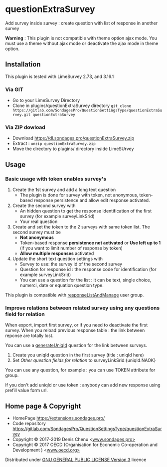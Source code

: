 # questionExtraSurvey

Add survey inside survey : create question with list of response in another survey

**Warning** : This plugin is not compatible with theme option ajax mode. You must use a theme without ajax mode or deactivate the ajax mode in theme option.

## Installation

This plugin is tested with LimeSurvey 2.73, and 3.16.1

### Via GIT
- Go to your LimeSurvey Directory
- Clone in plugins/questionExtraSurvey directory `git clone https://gitlab.com/SondagesPro/QuestionSettingsType/questionExtraSurvey.git questionExtraSurvey`

### Via ZIP dowload
- Download <https://dl.sondages.pro/questionExtraSurvey.zip>
- Extract : `unzip questionExtraSurvey.zip`
- Move the directory to  plugins/ directory inside LimeSUrvey

## Usage

### Basic usage with token enables survey's

1. Create the 1st survey and add a long text question
    - The plugin is done for survey with token, not anonymous, token-based response persistence and allow edit response activated.
2. Create the second survey with
    - An hidden question to get the response identification of the first survey (for example surveyLinkSrid)
    - Your real question
3. Create and set the token to the 2 surveys with same token list. The second survey must be
    - **Not anonymous**
    - Token-based response **persistence not activated** or **Use left up to 1** (if you want to limit number of response by token)
    - **Allow multiple responses** activated
4. Update the short text question settings with
    - Survey to use: the survey id of the second survey
    - Question for response id : the response code for identification (for example surveyLinkSrid)
    - You can use a question for the list : it can be text, single choice, numerci, date or equation question type.

This plugin is compatible with [responseListAndManage](https://gitlab.com/SondagesPro/managament/responseListAndManage) user group.

### Improve relations between related survey using any questions field for relation

When export, import first survey, or if you need to deactivate the first survey. When you reload previous response table : the link between reponse are totally lost.

You can use a [generateUniqId](https://gitlab.com/SondagesPro/QuestionSettingsType/generateUniqId) question for the link between surveys.

1. Create you uniqId question in the first survey (title : uniqId here)
2. Set _Other question fields for relation_ to surveyLinkSrid:{uniqId.NAOK}

You can use any question, for example : you can use TOKEN attribute for group.

If you don't add uniqId or use token : anybody can add new response using prefill value form url.

## Home page & Copyright
- HomePage <https://extensions.sondages.pro/>
- Code repository <https://gitlab.com/SondagesPro/QuestionSettingsType/questionExtraSurvey>
- Copyright © 2017-2019 Denis Chenu <www.sondages.pro>
- Copyright © 2017 OECD (Organisation for Economic Co-operation and Development ) <www.oecd.org>

Distributed under [GNU GENERAL PUBLIC LICENSE Version 3](https://gnu.org/licenses/gpl-3.0.txt) licence
